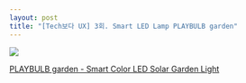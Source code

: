 ```yaml
---
layout: post
title: "[Tech보다 UX] 3회. Smart LED Lamp PLAYBULB garden"
---
```


<img class="alignnone size-full wp-image-58" src="https://raw.githubusercontent.com/midaeng/articles/gh-pages/images/blog/playbulb_garden.png"/>  

[PLAYBULB garden - Smart Color LED Solar Garden Light](https://www.kickstarter.com/projects/mipowusa/playbulb-garden-smart-color-led-solar-garden-light/)

